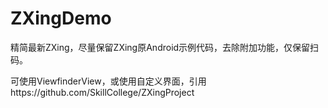 # ZXingDemo

精简最新ZXing，尽量保留ZXing原Android示例代码，去除附加功能，仅保留扫码。

可使用ViewfinderView，或使用自定义界面，引用https://github.com/SkillCollege/ZXingProject
